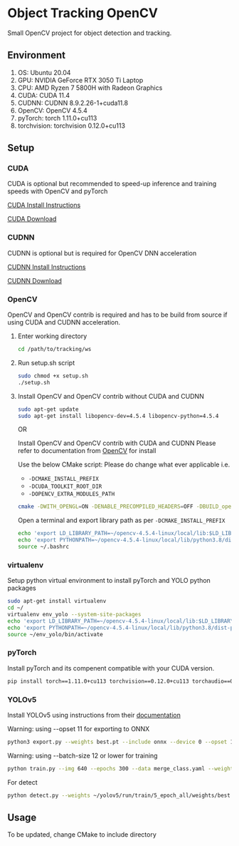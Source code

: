 # Object Tracking OpenCV

Small OpenCV project for object detection and tracking.

## Environment

1. OS: Ubuntu 20.04
2. GPU: NVIDIA GeForce RTX 3050 Ti Laptop
3. CPU: AMD Ryzen 7 5800H with Radeon Graphics
4. CUDA: CUDA 11.4
5. CUDNN: CUDNN 8.9.2.26-1+cuda11.8
6. OpenCV: OpenCV 4.5.4
7. pyTorch: torch 1.11.0+cu113
8. torchvision: torchvision 0.12.0+cu113

## Setup

### CUDA

CUDA is optional but recommended to speed-up inference and training speeds with OpenCV and pyTorch

[CUDA Install Instructions](https://docs.nvidia.com/cuda/cuda-installation-guide-linux/index.html#package-manager-installation)

[CUDA Download](https://developer.nvidia.com/cuda-toolkit-archive)

### CUDNN

CUDNN is optional but is required for OpenCV DNN acceleration

[CUDNN Install Instructions](https://docs.nvidia.com/deeplearning/cudnn/install-guide/index.html)

[CUDNN Download](https://developer.nvidia.com/rdp/cudnn-download)

### OpenCV

OpenCV and OpenCV contrib is required and has to be build from source if using CUDA and CUDNN acceleration.


1. Enter working directory
   ```sh
   cd /path/to/tracking/ws
   ```

2. Run setup.sh script
   ```sh
   sudo chmod +x setup.sh
   ./setup.sh
   ```

3. Install OpenCV and OpenCV contrib without CUDA and CUDNN
   ```sh
   sudo apt-get update
   sudo apt-get install libopencv-dev=4.5.4 libopencv-python=4.5.4
   ```

   OR

   Install OpenCV and OpenCV contrib with CUDA and CUDNN
   Please refer to documentation from [OpenCV](https://docs.opencv.org/4.5.4/d7/d9f/tutorial_linux_install.html) for install

   Use the below CMake script:
   Please do change what ever applicable i.e. 
   - `-DCMAKE_INSTALL_PREFIX`
   - `-DCUDA_TOOLKIT_ROOT_DIR`
   - `-DOPENCV_EXTRA_MODULES_PATH`

   ```sh
   cmake -DWITH_OPENGL=ON -DENABLE_PRECOMPILED_HEADERS=OFF -DBUILD_opencv_cudacodec=OFF -DCMAKE_BUILD_TYPE=RELEASE -DCMAKE_INSTALL_PREFIX=~/opencv-4.5.4-linux -DWITH_TBB=ON -DBUILD_EXAMPLES=OFF -DBUILD_opencv_world=OFF -DBUILD_opencv_gapi=ON -DBUILD_opencv_wechat_qrcode=OFF -DWITH_QT=ON -DWITH_OPENGL=ON -DWITH_GTK=ON -DWITH_GTK3=ON -DWITH_GTK_2_X=OFF -DWITH_VTK=OFF -DWITH_CUDA=ON -DWITH_CUDNN=ON -DOPENCV_DNN_CUDA=ON -DWITH_CUBLAS=ON -DCUDA_TOOLKIT_ROOT_DIR=/usr/local/cuda-11.4 -DOPENCV_EXTRA_MODULES_PATH=../../opencv_contrib/modules ..
   ```

   Open a terminal and export library path as per `-DCMAKE_INSTALL_PREFIX`
   ```sh
   echo 'export LD_LIBRARY_PATH=~/opencv-4.5.4-linux/local/lib:$LD_LIBRARY_PATH' >> ~/.bashrc
   echo 'export PYTHONPATH=~/opencv-4.5.4-linux/local/lib/python3.8/dist-packages/:$PYTHONPATH' >> ~/.bashrc
   source ~/.bashrc
   ```
   
### virtualenv
Setup python virtual environment to install pyTorch and YOLO python packages

```sh
sudo apt-get install virtualenv
cd ~/
virtualenv env_yolo --system-site-packages
echo 'export LD_LIBRARY_PATH=~/opencv-4.5.4-linux/local/lib:$LD_LIBRARY_PATH' >> ~/env_yolo/bin/activate
echo 'export PYTHONPATH=~/opencv-4.5.4-linux/local/lib/python3.8/dist-packages/:$PYTHONPATH' >> ~/env_yolo/bin/activate
source ~/env_yolo/bin/activate
```

### pyTorch

Install pyTorch and its compenent compatible with your CUDA version.
```sh
pip install torch==1.11.0+cu113 torchvision==0.12.0+cu113 torchaudio==0.11.0 --extra-index-url https://download.pytorch.org/whl/cu113
```

### YOLOv5

Install YOLOv5 using instructions from their [documentation](https://docs.ultralytics.com/yolov5/quickstart_tutorial/)

Warning: using --opset 11 for exporting to ONNX
```sh
python3 export.py --weights best.pt --include onnx --device 0 --opset 11
```

Warning: using --batch-size 12 or lower for training
```sh
python train.py --img 640 --epochs 300 --data merge_class.yaml --weights yolov5s.pt --batch-size 64 --device 0 --optimizer AdamW --patience 50 --save-period 50
```

For detect
```sh
python detect.py --weights ~/yolov5/run/train/5_epoch_all/weights/best.pt --source ~/tracking_ws/videos/video1.avi --view-img
```

## Usage

To be updated, change CMake to include directory
